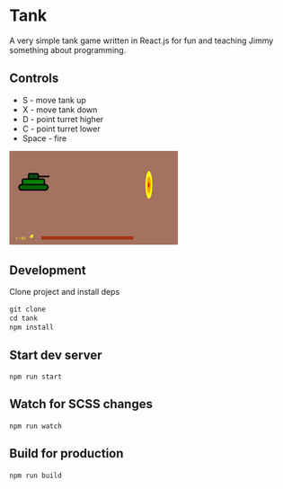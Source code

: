 # Tank
A very simple tank game written in React.js for fun and teaching Jimmy something about programming.

## Controls
* S - move tank up
* X - move tank down
* D - point turret higher
* C - point turret lower
* Space - fire

<img src="tnk.jpg" alt="tank" width="300"/>

## Development
Clone project and install deps 
```shell
git clone
cd tank
npm install
```

## Start dev server
```shell
npm run start
```

## Watch for SCSS changes
```shell
npm run watch
```

## Build for production
```shell
npm run build
```


